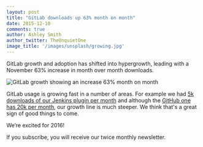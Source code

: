 ```yaml
---
layout: post
title: "GitLab downloads up 63% month on month"
date: 2015-12-10
comments: true
author: Ashley Smith
author_twitter: TheUnquietOne
image_title: '/images/unsplash/growing.jpg'
---
```



GitLab growth and adoption has shifted into hypergrowth, leading with a November 63% increase in month over month downloads. 

![GitLab growth showing an increase 63% month on month](/images/blogimages/gitlab-downloads-2015.jpg "GitLab downloads in 2015")

<!--more-->

GitLab usage is growing fast in a number of areas. For example we had [5k downloads of our Jenkins plugin per month](https://wiki.jenkins-ci.org/display/JENKINS/Gitlab+Plugin) and although the [GitHub one has 20k per month](https://wiki.jenkins-ci.org/display/JENKINS/GitHub+Plugin), our growth line is much steeper. We think that's a great sign of good things to come.

We’re excited for 2016!

<script src="//app-ab13.marketo.com/js/forms2/js/forms2.min.js"></script>
<form id="mktoForm_1073"></form>
<script>MktoForms2.loadForm("//app-ab13.marketo.com", "194-VVC-221", 1073);</script>

<p class="newsletter-afterword">
  If you subscribe, you will receive our twice monthly newsletter.
</p>
